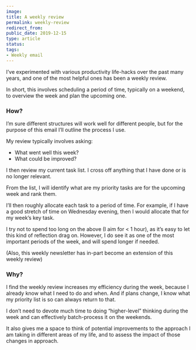 ```yaml
---
image: 
title: A weekly review
permalink: weekly-review
redirect_from: 
public_date: 2019-12-15
type: article
status: 
tags:
- Weekly email
---
```


I’ve experimented with various productivity life-hacks over the past many years, and one of the most helpful ones has been a weekly review.

In short, this involves scheduling a period of time, typically on a weekend, to overview the week and plan the upcoming one.

### **How?**

I’m sure different structures will work well for different people, but for the purpose of this email I’ll outline the process I use.

My review typically involves asking:

- What went well this week?
- What could be improved?

I then review my current task list. I cross off anything that I have done or is no longer relevant.

From the list, I will identify what are my priority tasks are for the upcoming week and rank them.

I’ll then roughly allocate each task to a period of time. For example, if I have a good stretch of time on Wednesday evening, then I would allocate that for my week’s key task.

I try not to spend too long on the above (I aim for < 1 hour), as it’s easy to let this kind of reflection drag on. However, I do see it as one of the most important periods of the week, and will spend longer if needed.

(Also, this weekly newsletter has in-part become an extension of this weekly review)


### **Why?**

I find the weekly review increases my efficiency during the week, because I already know what I need to do and when. And if plans change, I know what my priority list is so can always return to that.

I don’t need to devote much time to doing “higher-level” thinking during the week and can effectively batch-process it on the weekends.

It also gives me a space to think of potential improvements to the approach I am taking in different areas of my life, and to assess the impact of those changes in approach.